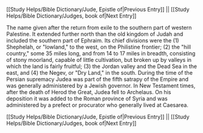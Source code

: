 [[Study Helps/Bible Dictionary/Jude, Epistle of|Previous Entry]]  ||  [[Study Helps/Bible Dictionary/Judges, book of|Next Entry]]

 The name given after the return from exile to the southern part of western Palestine. It extended further north than the old kingdom of Judah and included the southern part of Ephraim. Its chief divisions were the (1) Shephelah, or "lowland," to the west, on the Philistine frontier; (2) the "hill country," some 35 miles long, and from 14 to 17 miles in breadth, consisting of stony moorland, capable of little cultivation, but broken up by valleys in which the land is fairly fruitful; (3) the Jordan valley and the Dead Sea in the east, and (4) the Negev, or "Dry Land," in the south. During the time of the Persian supremacy Judea was part of the fifth satrapy of the Empire and was generally administered by a Jewish governor. In New Testament times, after the death of Herod the Great, Judea fell to Archelaus. On his deposition it was added to the Roman province of Syria and was administered by a prefect or procurator who generally lived at Caesarea.

[[Study Helps/Bible Dictionary/Jude, Epistle of|Previous Entry]]  ||  [[Study Helps/Bible Dictionary/Judges, book of|Next Entry]]